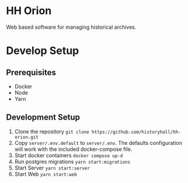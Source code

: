 # HH Orion
Web based software for managing historical archives.

# Develop Setup

## Prerequisites
- Docker
- Node
- Yarn

## Development Setup
1. Clone the repository `git clone https://github.com/historyhall/hh-orion.git`
2. Copy `server/.env.default` to `server/.env`. The defaults configuration will work with the included docker-compose file.
3. Start docker containers `docker compose up-d`
4. Run postgres migrations `yarn start:migrations`
2. Start Server `yarn start:server`
3. Start Web `yarn start:web`

